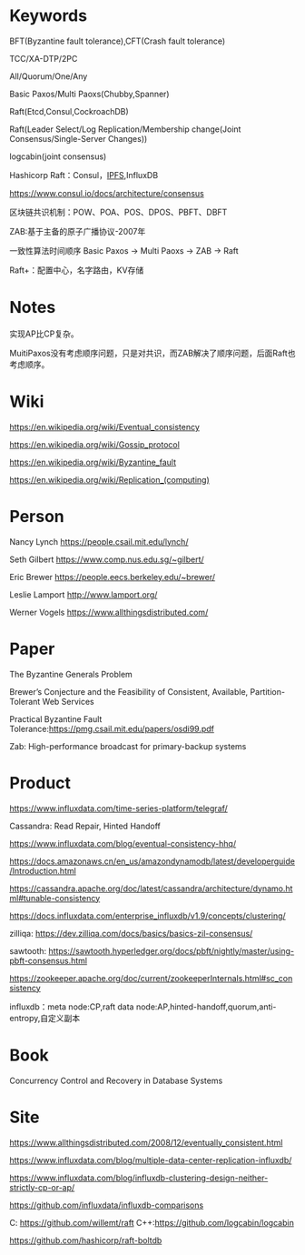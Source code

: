 
# Keywords

BFT(Byzantine fault tolerance),CFT(Crash fault tolerance)

TCC/XA-DTP/2PC

All/Quorum/One/Any

Basic Paxos/Multi Paoxs(Chubby,Spanner)

Raft(Etcd,Consul,CockroachDB)

Raft(Leader Select/Log Replication/Membership change(Joint Consensus/Single-Server Changes))

logcabin(joint consensus)

Hashicorp Raft：Consul，[IPFS](https://github.com/ipfs/ipfs-cluster/blob/master/consensus/raft/raft.go),InfluxDB

https://www.consul.io/docs/architecture/consensus

区块链共识机制：POW、POA、POS、DPOS、PBFT、DBFT

ZAB:基于主备的原子广播协议-2007年

一致性算法时间顺序 Basic Paxos -> Multi Paoxs -> ZAB -> Raft

Raft+：配置中心，名字路由，KV存储

# Notes

实现AP比CP复杂。

MuitiPaxos没有考虑顺序问题，只是对共识，而ZAB解决了顺序问题，后面Raft也考虑顺序。



# Wiki
https://en.wikipedia.org/wiki/Eventual_consistency

https://en.wikipedia.org/wiki/Gossip_protocol

https://en.wikipedia.org/wiki/Byzantine_fault

https://en.wikipedia.org/wiki/Replication_(computing)


# Person

Nancy Lynch  https://people.csail.mit.edu/lynch/

Seth Gilbert https://www.comp.nus.edu.sg/~gilbert/

Eric Brewer  https://people.eecs.berkeley.edu/~brewer/

Leslie Lamport http://www.lamport.org/

Werner Vogels https://www.allthingsdistributed.com/


# Paper

The Byzantine Generals Problem 

Brewer’s Conjecture and the Feasibility of Consistent, Available, Partition-Tolerant Web Services

Practical Byzantine Fault Tolerance:https://pmg.csail.mit.edu/papers/osdi99.pdf

Zab: High-performance broadcast for primary-backup systems



# Product

https://www.influxdata.com/time-series-platform/telegraf/

Cassandra: Read Repair, Hinted Handoff

https://www.influxdata.com/blog/eventual-consistency-hhq/

https://docs.amazonaws.cn/en_us/amazondynamodb/latest/developerguide/Introduction.html

https://cassandra.apache.org/doc/latest/cassandra/architecture/dynamo.html#tunable-consistency

https://docs.influxdata.com/enterprise_influxdb/v1.9/concepts/clustering/

zilliqa: https://dev.zilliqa.com/docs/basics/basics-zil-consensus/

sawtooth: https://sawtooth.hyperledger.org/docs/pbft/nightly/master/using-pbft-consensus.html

https://zookeeper.apache.org/doc/current/zookeeperInternals.html#sc_consistency

influxdb：meta node:CP,raft  data node:AP,hinted-handoff,quorum,anti-entropy,自定义副本

# Book

Concurrency Control and Recovery in Database Systems


# Site

https://www.allthingsdistributed.com/2008/12/eventually_consistent.html

https://www.influxdata.com/blog/multiple-data-center-replication-influxdb/

https://www.influxdata.com/blog/influxdb-clustering-design-neither-strictly-cp-or-ap/

https://github.com/influxdata/influxdb-comparisons

C: https://github.com/willemt/raft
C++:https://github.com/logcabin/logcabin

https://github.com/hashicorp/raft-boltdb

